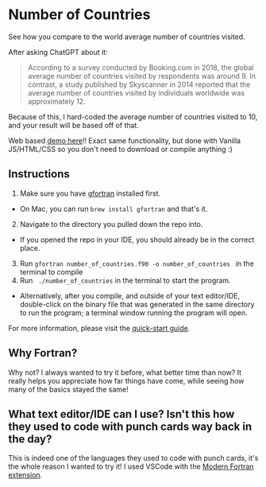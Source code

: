 # Number of Countries
See how you compare to the world average number of countries visited.

After asking ChatGPT about it:
> According to a survey conducted by Booking.com in 2018, the global average number of countries visited by respondents was around 9. In contrast, a study published by Skyscanner in 2014 reported that the average number of countries visited by individuals worldwide was approximately 12.

Because of this, I hard-coded the average number of countries visited to 10, and your result will be based off of that.

Web based [demo here](https://dekadekadeka.github.io/number_of_countries/)!!
Exact same functionality, but done with Vanilla JS/HTML/CSS so you don't need to download or compile anything :)

## Instructions
1. Make sure you have [gfortran](https://gcc.gnu.org/fortran/) installed first.
  - On Mac, you can run `brew install gfortran` and that's it.
2. Navigate to the directory you pulled down the repo into.
  - If you opened the repo in your IDE, you should already be in the correct place.
3. Run `gfortran number_of_countries.f90 -o number_of_countries ` in the terminal to compile
4. Run ` ./number_of_countries` in the terminal to start the program.
  - Alternatively, after you compile, and outside of your text editor/IDE, double-click on the binary file that was generated in the same directory to run the program; a terminal window running the program will open.

  For more information, please visit the [quick-start guide](https://fortran-lang.org/learn/quickstart/hello_world/).

## Why Fortran?
Why not? I always wanted to try it before, what better time than now? It really helps you appreciate how far things have come, while seeing how many of the basics stayed the same!

## What text editor/IDE can I use? Isn't this how they used to code with punch cards way back in the day?
This is indeed one of the languages they used to code with punch cards, it's the whole reason I wanted to try it! I used VSCode with the [Modern Fortran extension](https://marketplace.visualstudio.com/items?itemName=fortran-lang.linter-gfortran).

